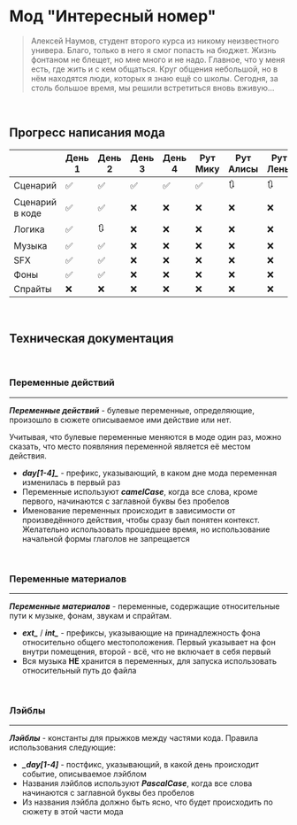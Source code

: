 # Мод "Интересный номер"

> Алексей Наумов, студент второго курса из никому неизвестного универа. Благо, только в него я смог попасть на бюджет. Жизнь фонтаном не блещет, но мне много и не надо. Главное, что у меня есть, где жить и с кем общаться. Круг общения небольшой, но в нём находятся люди, которых я знаю ещё со школы. Сегодня, за столь большое время, мы решили встретиться вновь вживую…

<br>


## Прогресс написания мода

|                 | День 1 | День 2 | День 3 | День 4 | Рут Мику | Рут Алисы | Рут Лены | Рут Ульяны | Рут Слави | Рут одиночки |
|-----------------|--------|--------|--------|--------|----------|-----------|----------|------------|-----------|--------------|
|Сценарий         |✅|✅|✅|✅|✅|🔃|🔃|❌|❌|❌|
|Сценарий в коде  |✅|✅|❌|❌|❌|❌|❌|❌|❌|❌|
|Логика           |✅|🔃|❌|❌|❌|❌|❌|❌|❌|❌|
|Музыка           |✅|✅|❌|❌|❌|❌|❌|❌|❌|❌|
|SFX              |✅|✅|❌|❌|❌|❌|❌|❌|❌|❌|
|Фоны             |✅|✅|❌|❌|❌|❌|❌|❌|❌|❌|
|Спрайты          |❌|❌|❌|❌|❌|❌|❌|❌|❌|❌|

<br>

## Техническая документация
<br>

### Переменные действий
---

***Переменные действий*** - булевые переменные, определяющие, произошло в сюжете описываемое ими действие или нет.

Учитывая, что булевые переменные меняются в моде один раз, можно сказать, что место появляния переменной является её местом действия.

* ***day[1-4]_*** - префикс, указывающий, в каком дне мода переменная изменилась в первый раз
* Переменные используют ***camelCase***, когда все слова, кроме первого, начинаются с заглавной буквы без пробелов
* Именование переменных происходит в зависимости от произведённого действия, чтобы сразу был понятен контекст. Желательно использовать прошедшее время, но использование начальной формы глаголов не запрещается


<br>

### Переменные материалов
---

***Переменные материалов*** - переменные, содержащие относительные пути к музыке, фонам, звукам и спрайтам.

* ***ext_*** / ***int_*** - префиксы, указывающие на принадлежность фона относительно общего местоположения. Первый указывает на фон внутри помещения, второй - всё, что не включает в себя первый
* Вся музыка **НЕ** хранится в переменных, для запуска использовать относительный путь до файла

<br>

### Лэйблы
---
***Лэйблы*** - константы для прыжков между частями кода. Правила использования следующие:

* ***_day[1-4]*** - постфикс, указывающий, в какой день происходит событие, описываемое лэйблом
* Названия лэйблов используют ***PascalCase***, когда все слова начинаются с заглавной буквы без пробелов
* Из названия лэйбла должно быть ясно, что будет происходить по сюжету в этой части мода

